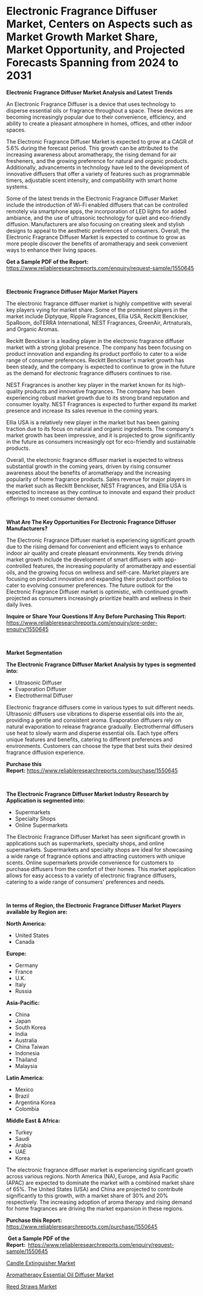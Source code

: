 <p><h1>Electronic Fragrance Diffuser Market, Centers on Aspects such as Market Growth Market Share, Market Opportunity, and Projected Forecasts Spanning from 2024 to 2031</h1></p><p><strong>Electronic Fragrance Diffuser Market Analysis and Latest Trends</strong></p>
<p><p>An Electronic Fragrance Diffuser is a device that uses technology to disperse essential oils or fragrance throughout a space. These devices are becoming increasingly popular due to their convenience, efficiency, and ability to create a pleasant atmosphere in homes, offices, and other indoor spaces.</p><p>The Electronic Fragrance Diffuser Market is expected to grow at a CAGR of 5.6% during the forecast period. This growth can be attributed to the increasing awareness about aromatherapy, the rising demand for air fresheners, and the growing preference for natural and organic products. Additionally, advancements in technology have led to the development of innovative diffusers that offer a variety of features such as programmable timers, adjustable scent intensity, and compatibility with smart home systems.</p><p>Some of the latest trends in the Electronic Fragrance Diffuser Market include the introduction of Wi-Fi enabled diffusers that can be controlled remotely via smartphone apps, the incorporation of LED lights for added ambiance, and the use of ultrasonic technology for quiet and eco-friendly diffusion. Manufacturers are also focusing on creating sleek and stylish designs to appeal to the aesthetic preferences of consumers. Overall, the Electronic Fragrance Diffuser Market is expected to continue to grow as more people discover the benefits of aromatherapy and seek convenient ways to enhance their living spaces.</p></p>
<p><strong>Get a Sample PDF of the Report:&nbsp;</strong> <a href="https://www.reliableresearchreports.com/enquiry/request-sample/1550645">https://www.reliableresearchreports.com/enquiry/request-sample/1550645</a></p>
<p>&nbsp;</p>
<p><strong>Electronic Fragrance Diffuser Major Market Players</strong></p>
<p><p>The electronic fragrance diffuser market is highly competitive with several key players vying for market share. Some of the prominent players in the market include Diptyque, Ripple Fragrances, Ellia USA, Reckitt Benckiser, SpaRoom, doTERRA International, NEST Fragrances, GreenAir, Artnaturals, and Organic Aromas.</p><p>Reckitt Benckiser is a leading player in the electronic fragrance diffuser market with a strong global presence. The company has been focusing on product innovation and expanding its product portfolio to cater to a wide range of consumer preferences. Reckitt Benckiser's market growth has been steady, and the company is expected to continue to grow in the future as the demand for electronic fragrance diffusers continues to rise.</p><p>NEST Fragrances is another key player in the market known for its high-quality products and innovative fragrances. The company has been experiencing robust market growth due to its strong brand reputation and consumer loyalty. NEST Fragrances is expected to further expand its market presence and increase its sales revenue in the coming years.</p><p>Ellia USA is a relatively new player in the market but has been gaining traction due to its focus on natural and organic ingredients. The company's market growth has been impressive, and it is projected to grow significantly in the future as consumers increasingly opt for eco-friendly and sustainable products.</p><p>Overall, the electronic fragrance diffuser market is expected to witness substantial growth in the coming years, driven by rising consumer awareness about the benefits of aromatherapy and the increasing popularity of home fragrance products. Sales revenue for major players in the market such as Reckitt Benckiser, NEST Fragrances, and Ellia USA is expected to increase as they continue to innovate and expand their product offerings to meet consumer demand.</p></p>
<p>&nbsp;</p>
<p><strong>What Are The Key Opportunities For Electronic Fragrance Diffuser Manufacturers?</strong></p>
<p><p>The Electronic Fragrance Diffuser market is experiencing significant growth due to the rising demand for convenient and efficient ways to enhance indoor air quality and create pleasant environments. Key trends driving market growth include the development of smart diffusers with app-controlled features, the increasing popularity of aromatherapy and essential oils, and the growing focus on wellness and self-care. Market players are focusing on product innovation and expanding their product portfolios to cater to evolving consumer preferences. The future outlook for the Electronic Fragrance Diffuser market is optimistic, with continued growth projected as consumers increasingly prioritize health and wellness in their daily lives.</p></p>
<p><strong>Inquire or Share Your Questions If Any Before Purchasing This Report:</strong> <a href="https://www.reliableresearchreports.com/enquiry/pre-order-enquiry/1550645">https://www.reliableresearchreports.com/enquiry/pre-order-enquiry/1550645</a></p>
<p>&nbsp;</p>
<p><strong>Market Segmentation</strong></p>
<p><strong>The Electronic Fragrance Diffuser Market Analysis by types is segmented into:</strong></p>
<p><ul><li>Ultrasonic Diffuser</li><li>Evaporation Diffuser</li><li>Electrothermal Diffuser</li></ul></p>
<p><p>Electronic fragrance diffusers come in various types to suit different needs. Ultrasonic diffusers use vibrations to disperse essential oils into the air, providing a gentle and consistent aroma. Evaporation diffusers rely on natural evaporation to release fragrance gradually. Electrothermal diffusers use heat to slowly warm and disperse essential oils. Each type offers unique features and benefits, catering to different preferences and environments. Customers can choose the type that best suits their desired fragrance diffusion experience.</p></p>
<p><strong>Purchase this Report:&nbsp;</strong><a href="https://www.reliableresearchreports.com/purchase/1550645">https://www.reliableresearchreports.com/purchase/1550645</a></p>
<p>&nbsp;</p>
<p><strong>The Electronic Fragrance Diffuser Market Industry Research by Application is segmented into:</strong></p>
<p><ul><li>Supermarkets</li><li>Specialty Shops</li><li>Online Supermarkets</li></ul></p>
<p><p>The Electronic Fragrance Diffuser Market has seen significant growth in applications such as supermarkets, specialty shops, and online supermarkets. Supermarkets and specialty shops are ideal for showcasing a wide range of fragrance options and attracting customers with unique scents. Online supermarkets provide convenience for customers to purchase diffusers from the comfort of their homes. This market application allows for easy access to a variety of electronic fragrance diffusers, catering to a wide range of consumers' preferences and needs.</p></p>
<p>&nbsp;</p>
<p><strong>In terms of Region, the Electronic Fragrance Diffuser Market Players available by Region are:</strong></p>
<p>
    <p> <strong> North America: </strong>
        <ul>
            <li>United States</li>
            <li>Canada</li>
        </ul>
        </p> 
    <p> <strong> Europe: </strong>
        <ul>
            <li>Germany</li>
            <li>France</li>
            <li>U.K.</li>
            <li>Italy</li>
            <li>Russia</li>
        </ul>
        </p> 
    <p> <strong> Asia-Pacific: </strong>
        <ul>
            <li>China</li>
            <li>Japan</li>
            <li>South Korea</li>
            <li>India</li>
            <li>Australia</li>
            <li>China Taiwan</li>
            <li>Indonesia</li>
            <li>Thailand</li>
            <li>Malaysia</li>
        </ul>
        </p> 
    <p> <strong> Latin America: </strong>
        <ul>
            <li>Mexico</li>
            <li>Brazil</li>
            <li>Argentina Korea</li>
            <li>Colombia</li>
        </ul>
        </p> 
    <p> <strong> Middle East & Africa: </strong>
        <ul>
            <li>Turkey</li>
            <li>Saudi</li>
            <li>Arabia</li>
            <li>UAE</li>
            <li>Korea</li>
        </ul>
    </p>
    </p>
<p><p>The electronic fragrance diffuser market is experiencing significant growth across various regions. North America (NA), Europe, and Asia Pacific (APAC) are expected to dominate the market with a combined market share of 65%. The United States (USA) and China are projected to contribute significantly to this growth, with a market share of 30% and 20% respectively. The increasing adoption of aroma therapy and rising demand for home fragrances are driving the market expansion in these regions.</p></p>
<p><strong>Purchase this Report: </strong><a href="https://www.reliableresearchreports.com/purchase/1550645">https://www.reliableresearchreports.com/purchase/1550645</a></p>
<p>&nbsp;<strong>Get a Sample PDF of the Report:&nbsp;&nbsp;</strong><a href="https://www.reliableresearchreports.com/enquiry/request-sample/1550645">https://www.reliableresearchreports.com/enquiry/request-sample/1550645</a></p>
<p><strong></strong></p>
<p><p><a href="https://github.com/Angelnienowdseej3e45z3p8c/Market-Research-Report-List-1/blob/main/candle-extinguisher-market.md">Candle Extinguisher Market</a></p><p><a href="https://github.com/brentleyjimmiealvaradoz4l1rea/Market-Research-Report-List-1/blob/main/aromatherapy-essential-oil-diffuser-market.md">Aromatherapy Essential Oil Diffuser Market</a></p><p><a href="https://github.com/eeaveuhhh/Market-Research-Report-List-1/blob/main/reed-straws-market.md">Reed Straws Market</a></p></p>